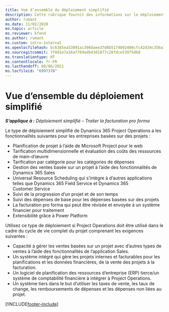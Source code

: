 ```yaml
---
title: Vue d’ensemble du déploiement simplifié
description: Cette rubrique fournit des informations sur le déploiement simplifié de Dynamics 365 Project Operations.
author: rumant
ms.date: 11/02/2020
ms.topic: article
ms.reviewer: kfend
ms.author: rumant
ms.custom: intro-internal
ms.openlocfilehash: bc6385ea53091ac396daee37d8b5174092406cfc42d34c356a112f665cd63456
ms.sourcegitcommit: 7f8d1e7a16af769adb43d1877c28fdce53975db8
ms.translationtype: HT
ms.contentlocale: fr-FR
ms.lasthandoff: 08/06/2021
ms.locfileid: "6997378"
---
```

# <a name="lite-deployment-overview"></a>Vue d’ensemble du déploiement simplifié

_**S’applique à :** Déploiement simplifié – Traiter la facturation pro forma_

Le type de déploiement simplifié de Dynamics 365 Project Operations a les fonctionnalités suivantes pour les entreprises basées sur des projets :

- Planification de projet à l’aide de Microsoft Project pour le web
- Tarification multidimensionnelle et évaluation des coûts des ressources de main-d’œuvre
- Tarification par catégorie pour les catégories de dépenses
- Gestion des ventes basée sur un projet à l’aide des fonctionnalités de Dynamics 365 Sales
- Universal Resource Scheduling qui s’intègre à d’autres applications telles que Dynamics 365 Field Service et Dynamics 365 Customer Service
- Suivi de la progression d’un projet et de son temps
- Suivi des dépenses de base pour les dépenses basées sur des projets
- La facturation pro forma qui peut être révisée et envoyée à un système financier pour traitement
- Extensibilité grâce à Power Platform

Utilisez ce type de déploiement si Project Operations doit être utilisé dans le cadre du cycle de vie complet du projet comprenant les exigences suivantes :

- Capacité à gérer les ventes basées sur un projet avec d’autres types de ventes à l’aide des fonctionnalités de l’application Sales.
- Un système intégré qui gère les projets internes et facturables pour les planifications et les données financières, de la vente des projets à la facturation.
- Un logiciel de planification des ressources d’entreprise (ERP) tierce/un système de comptabilité financière à intégrer à Project Operations.
- Un système tiers dans le but d’utiliser les taxes de vente, les taux de change, les remboursements de dépenses et les dépenses non liées au projet.


[!INCLUDE[footer-include](../includes/footer-banner.md)]